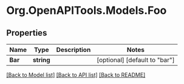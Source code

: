 # Org.OpenAPITools.Models.Foo
## Properties

Name | Type | Description | Notes
------------ | ------------- | ------------- | -------------
**Bar** | **string** |  | [optional] [default to "bar"]

[[Back to Model list]](../README.md#documentation-for-models) [[Back to API list]](../README.md#documentation-for-api-endpoints) [[Back to README]](../README.md)

